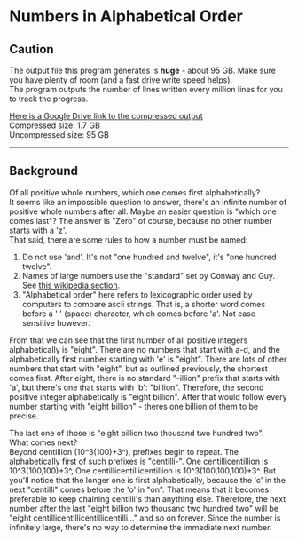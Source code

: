 # Numbers in Alphabetical Order

## Caution  

The output file this program generates is **huge** - about 95 GB.
Make sure you have plenty of room (and a fast drive write speed helps).  
The program outputs the number of lines written every million lines for you to track the progress.

[Here is a Google Drive link to the compressed output](https://drive.google.com/file/d/18ENuaTcvvFyMcroOFhm00FtjtSEOEb4x/view?usp=share_link)  
Compressed size: 1.7 GB  
Uncompressed size: 95 GB

------

## Background

Of all positive whole numbers, which one comes first alphabetically?  
It seems like an impossible question to answer, there's an infinite number of positive whole numbers after all.
Maybe an easier question is "which one comes last"? The answer is "Zero" of course, because no other number starts with a 'z'.  
That said, there are some rules to how a number must be named:  

1. Do not use 'and'. It's not "one hundred and twelve", it's "one hundred twelve".
2. Names of large numbers use the "standard" set by Conway and Guy. See [this wikipedia section](https://en.wikipedia.org/wiki/Names_of_large_numbers#Extensions_of_the_standard_dictionary_numbers).
3. "Alphabetical order" here refers to lexicographic order used by computers to compare ascii strings. That is, a shorter word comes before a ' ' (space) character, which comes before 'a'. Not case sensitive however.  

From that we can see that the first number of all positive integers alphabetically is "eight".
There are no numbers that start with a-d, and the alphabetically first number starting with 'e' is "eight".
There are lots of other numbers that start with "eight", but as outlined previously, the shortest comes first.
After eight, there is no standard "-illion" prefix that starts with 'a', but there's one that starts with 'b': "billion".
Therefore, the second positive integer alphabetically is "eight billion".
After that would follow every number starting with "eight billion" - theres one billion of them to be precise.

The last one of those is "eight billion two thousand two hundred two".  
What comes next?  
Beyond centillion (10^3(100)+3^), prefixes begin to repeat.
The alphabetically first of such prefixes is "centilli-". One centillicentillion is 10^3(100,100)+3^, One centillicentillicentillion is 10^3(100,100,100)+3^.
But you'll notice that the longer one is first alphabetically, because the 'c' in the next "centilli" comes before the 'o' in "on".
That means that it becomes preferable to keep chaining centilli's than anything else. Therefore, the next number after the last "eight billion two thousand two hundred two" will be "eight centillicentillicentillicentilli..." and so on forever.
Since the number is infinitely large, there's no way to determine the immediate next number.
